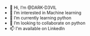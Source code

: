 - 👋 Hi, I’m @DARK-D3VIL
- 👀 I’m interested in Machine learning
- 🌱 I’m currently learning python
- 💞️ I’m looking to collaborate on python
- 📫 I'm available on LinkedIn

<!---
DARK-D3VIL/DARK-D3VIL is a ✨ special ✨ repository because its `README.md` (this file) appears on your GitHub profile.
You can click the Preview link to take a look at your changes.
--->
